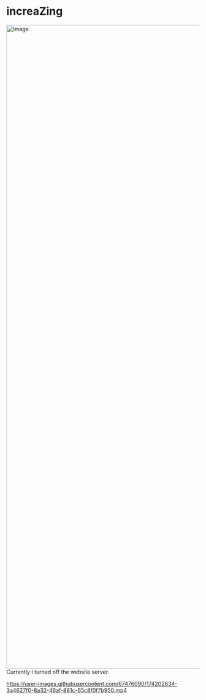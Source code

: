 # increaZing
<img width="1680" alt="image" src="https://user-images.githubusercontent.com/67476090/174203352-42ab7c1b-d9f3-46ce-96e2-ef2e4666b13f.png">
Currently I turned off the website server.


https://user-images.githubusercontent.com/67476090/174202634-3a4627f0-8a32-46af-881c-65c8f0f7b950.mp4


